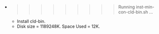 * >>>>>>>>> Running inst-min-con-cld-bin.sh ...
  * Install cld-bin.
  * Disk size = 1189248K. Space Used = 12K.
